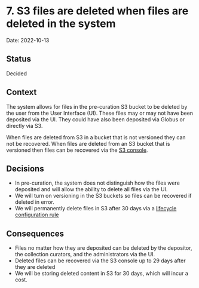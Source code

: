 # 7. S3 files are deleted when files are deleted in the system

Date: 2022-10-13

## Status

Decided

## Context

The system allows for files in the pre-curation S3 bucket to be deleted by the user from the User Interface (UI).
These files may or may not have been deposited via the UI.  They could have also been deposited via Globus or directly via S3.

When files are deleted from S3 in a bucket that is not versioned they can not be recovered.  When files are deleted from an S3 bucket that is versioned then files can be recovered via the [S3 console](https://docs.aws.amazon.com/AmazonS3/latest/userguide/ManagingDelMarkers.html).

## Decisions

* In pre-curation, the system does not distinguish how the files were deposited and will allow the ability to delete all files via the UI.
* We will turn on versioning in the S3 buckets so files can be recovered if deleted in error.
* We will permanently delete files in S3 after 30 days via a [lifecycle configuration rule](https://docs.aws.amazon.com/AmazonS3/latest/userguide/how-to-set-lifecycle-configuration-intro.html)

## Consequences

* Files no matter how they are deposited can be deleted by the depositor, the collection curators, and the administrators via the UI.
* Deleted files can be recovered via the S3 console up to 29 days after they are deleted
* We will be storing deleted content in S3 for 30 days, which will incur a cost.
